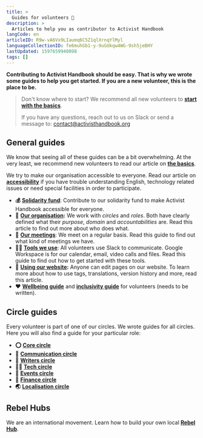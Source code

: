 ```yaml
---
title: >
  Guides for volunteers 📖
description: >
  Articles to help you as contributor to Activist Handbook 
langCode: en
articleID: R9w-vA6Vx9LIaumq6C5Z1qlXrnqYlMyl
languageCollectionID: fe6muhGb1-y-9uGUkqw4WG-9sh5jeBHY
lastUpdated: 1597659940098
tags: []
---
```


**Contributing to Activist Handbook should be easy. That is why we wrote some guides to help you get started. If you are a new volunteer, this is the place to be.**

> Don't know where to start? We recommend all new volunteers to [**start with the basics**](/support/basics).
> 
> If you have any questions, reach out to us on Slack or send a message to: [contact@activisthandbook.org](mailto:contact@activisthandbook.org)

<div></div>

## General guides

We know that seeing all of these guides can be a bit overwhelming. At the very least, we recommend new volunteers to read our article on [**the basics**](/support/basics).

We try to make our organisation accessible to everyone. Read our article on [**accessibility**](/support/accessibility) if you have trouble understanding English, technology related issues or need special facilities in order to participate.

-   **💰** [**Solidarity fund**](/solidarity-fund): Contribute to our solidarity fund to make Activist Handbook accessible for everyone.
-   **🏡** [**Our organisation**](/support/organisation)**:** We work with _circles_ and _roles_. Both have clearly defined what their _purpose_, _domain_ and _accountabilities_ are. Read this article to find out more about who does what.
-   **📝** [**Our meetings**](/support/meetings): We meet on a regular basis. Read this guide to find out what kind of meetings we have.
-   **👩‍💻** [**Tools we use**](/support/tools): All volunteers use Slack to communicate. Google Workspace is for our calendar, email, video calls and files. Read this guide to find out how to get started with these tools.
-   **🔗** [**Using our website**](/support/website)**:** Anyone can edit pages on our website. To learn more about how to use tags, translations, version history and more, read this article.
-   **❤️** [**Wellbeing guide**](/support/wellbeing-volunteers) and [**inclusivity guide**](/support/inclusivity-volunteers) for volunteers (needs to be written).

## Circle guides

Every volunteer is part of one of our circles. We wrote guides for all circles. Here you will also find a guide for your particular role:

-   **⭕️** [**Core circle**](/support/core)
-   **💬** [**Communication circle**](/support/communication)
-   **📝** [**Writers circle**](/support/writers)
-   **👩‍💻** [**Tech circle**](/support/tech)
-   **📆** [**Events circle**](/support/events)
-   **🤑** [**Finance circle**](/support/finance)
-   **🌏** [**Localisation circle**](/support/localisation)

## Rebel Hubs

We are an international movement. Learn how to build your own local [**Rebel Hub**](/support/hub).

<div></div>